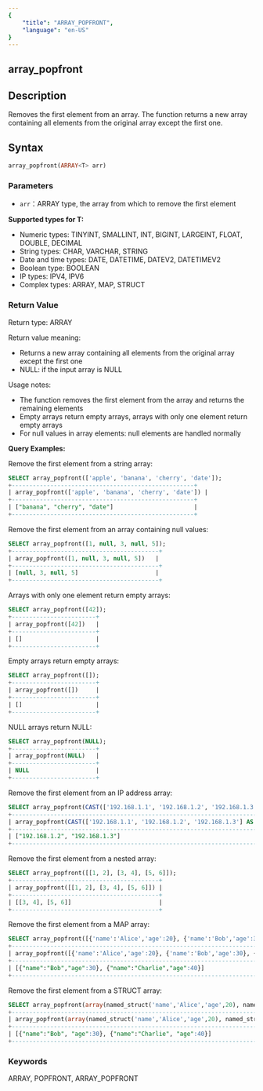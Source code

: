 ```yaml
---
{
    "title": "ARRAY_POPFRONT",
    "language": "en-US"
}
---
```


## array_popfront

<version since="2.0.0">

</version>

## Description

Removes the first element from an array. The function returns a new array containing all elements from the original array except the first one.

## Syntax

```sql
array_popfront(ARRAY<T> arr)
```

### Parameters

- `arr`：ARRAY<T> type, the array from which to remove the first element

**Supported types for T:**
- Numeric types: TINYINT, SMALLINT, INT, BIGINT, LARGEINT, FLOAT, DOUBLE, DECIMAL
- String types: CHAR, VARCHAR, STRING
- Date and time types: DATE, DATETIME, DATEV2, DATETIMEV2
- Boolean type: BOOLEAN
- IP types: IPV4, IPV6
- Complex types: ARRAY, MAP, STRUCT

### Return Value

Return type: ARRAY<T>

Return value meaning:
- Returns a new array containing all elements from the original array except the first one
- NULL: if the input array is NULL

Usage notes:
- The function removes the first element from the array and returns the remaining elements
- Empty arrays return empty arrays, arrays with only one element return empty arrays
- For null values in array elements: null elements are handled normally

**Query Examples:**

Remove the first element from a string array:
```sql
SELECT array_popfront(['apple', 'banana', 'cherry', 'date']);
+----------------------------------------------------+
| array_popfront(['apple', 'banana', 'cherry', 'date']) |
+----------------------------------------------------+
| ["banana", "cherry", "date"]                       |
+----------------------------------------------------+
```

Remove the first element from an array containing null values:
```sql
SELECT array_popfront([1, null, 3, null, 5]);
+------------------------------------------+
| array_popfront([1, null, 3, null, 5])   |
+------------------------------------------+
| [null, 3, null, 5]                      |
+------------------------------------------+
```

Arrays with only one element return empty arrays:
```sql
SELECT array_popfront([42]);
+------------------------+
| array_popfront([42])   |
+------------------------+
| []                     |
+------------------------+
```

Empty arrays return empty arrays:
```sql
SELECT array_popfront([]);
+------------------------+
| array_popfront([])     |
+------------------------+
| []                     |
+------------------------+
```

NULL arrays return NULL:
```sql
SELECT array_popfront(NULL);
+------------------------+
| array_popfront(NULL)   |
+------------------------+
| NULL                   |
+------------------------+
```

Remove the first element from an IP address array:
```sql
SELECT array_popfront(CAST(['192.168.1.1', '192.168.1.2', '192.168.1.3'] AS ARRAY<IPV4>));
+----------------------------------------------------------------------------------+
| array_popfront(CAST(['192.168.1.1', '192.168.1.2', '192.168.1.3'] AS ARRAY<IPV4>)) |
+----------------------------------------------------------------------------------+
| ["192.168.1.2", "192.168.1.3"]                                                   |
+----------------------------------------------------------------------------------+
```

Remove the first element from a nested array:
```sql
SELECT array_popfront([[1, 2], [3, 4], [5, 6]]);
+------------------------------------------+
| array_popfront([[1, 2], [3, 4], [5, 6]]) |
+------------------------------------------+
| [[3, 4], [5, 6]]                         |
+------------------------------------------+
```

Remove the first element from a MAP array:
```sql
SELECT array_popfront([{'name':'Alice','age':20}, {'name':'Bob','age':30}, {'name':'Charlie','age':40}]);
+------------------------------------------------------------------------------------------+
| array_popfront([{'name':'Alice','age':20}, {'name':'Bob','age':30}, {'name':'Charlie','age':40}]) |
+------------------------------------------------------------------------------------------+
| [{"name":"Bob","age":30}, {"name":"Charlie","age":40}]                                   |
+------------------------------------------------------------------------------------------+
```

Remove the first element from a STRUCT array:
```sql
SELECT array_popfront(array(named_struct('name','Alice','age',20), named_struct('name','Bob','age',30), named_struct('name','Charlie','age',40)));
+-------------------------------------------------------------------------------------------------------------------------------------------+
| array_popfront(array(named_struct('name','Alice','age',20), named_struct('name','Bob','age',30), named_struct('name','Charlie','age',40))) |
+-------------------------------------------------------------------------------------------------------------------------------------------+
| [{"name":"Bob", "age":30}, {"name":"Charlie", "age":40}]                                                                                  |
+-------------------------------------------------------------------------------------------------------------------------------------------+
```

### Keywords

ARRAY, POPFRONT, ARRAY_POPFRONT
